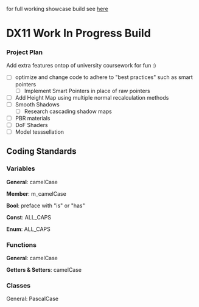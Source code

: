 for full working showcase build see [here](https://github.com/ren-d/DX11-Scene/tree/University_Submission_13012023)
# DX11 Work In Progress Build

### Project Plan
Add extra features ontop of university coursework for fun :)

- [ ] optimize and change code to adhere to "best practices" such as smart pointers
  - [ ] Implement Smart Pointers in place of raw pointers
- [ ] Add Height Map using multiple normal recalculation methods
- [ ] Smooth Shadows
  - [ ] Research cascading shadow maps
- [ ] PBR materials
- [ ] DoF Shaders
- [ ] Model tesssellation
## Coding Standards

### Variables

**General**: camelCase

**Member**: m_camelCase

**Bool**: preface with "is" or "has"

**Const**: ALL_CAPS

**Enum**: ALL_CAPS


### Functions

**General**: camelCase

**Getters & Setters**: camelCase

### Classes

General: PascalCase
